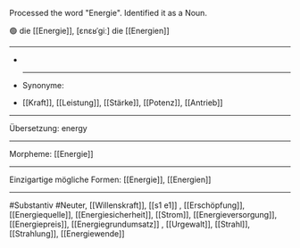 Processed the word "Energie". Identified it as a Noun.

🟢 die [[Energie]], [ɛnɛʁˈɡiː]
die [[Energien]]

---

-
- ***

  Synonyme:

- [[Kraft]], [[Leistung]], [[Stärke]], [[Potenz]], [[Antrieb]]

---

Übersetzung: energy

---

Morpheme:
[[Energie]]

---

Einzigartige mögliche Formen: [[Energie]], [[Energien]]

---

#Substantiv #Neuter, [[Willenskraft]], [[s1 e1]]
, [[Erschöpfung]], [[Energiequelle]], [[Energiesicherheit]], [[Strom]], [[Energieversorgung]], [[Energiepreis]], [[Energiegrundumsatz]]
, [[Urgewalt]], [[Strahl]], [[Strahlung]], [[Energiewende]]
